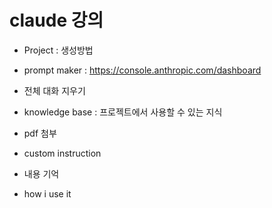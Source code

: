 # claude 강의

- Project : 생성방법

- prompt maker : https://console.anthropic.com/dashboard

- 전체 대화 지우기

- knowledge base : 프로젝트에서 사용할 수 있는 지식

- pdf 첨부

- custom instruction

- 내용 기억

- how i use it

